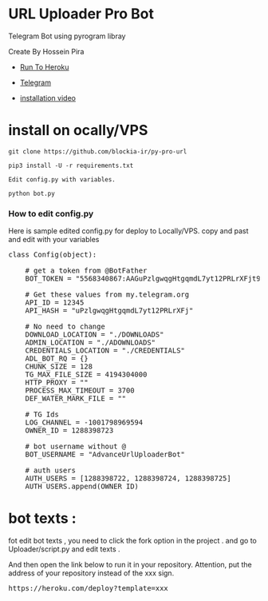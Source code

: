 # URL Uploader Pro Bot

Telegram Bot using pyrogram libray

Create By Hossein Pira





- [Run To Heroku](https://heroku.com/deploy?template=https://github.com/blockia-ir/py-pro-url)

- [Telegram](https://t.me/h3dev)

- [installation video](http://orabel.ir/url-pro-uploader.mp4)


# install on ocally/VPS
```
git clone https://github.com/blockia-ir/py-pro-url

pip3 install -U -r requirements.txt

Edit config.py with variables.

python bot.py
```

<h3>How to edit config.py</h3>

<p> Here is sample edited config.py for deploy to Locally/VPS. copy and past and edit with your variables</p>

<pre>
class Config(object):

    # get a token from @BotFather
    BOT_TOKEN = "5568340867:AAGuPzlgwqgHtgqmdL7yt12PRLrXFjt98Zg"
    
    # Get these values from my.telegram.org
    API_ID = 12345
    API_HASH = "uPzlgwqgHtgqmdL7yt12PRLrXFj"
    
    # No need to change
    DOWNLOAD_LOCATION = "./DOWNLOADS"
    ADMIN_LOCATION = "./ADOWNLOADS"
    CREDENTIALS_LOCATION = "./CREDENTIALS"
    ADL_BOT_RQ = {}
    CHUNK_SIZE = 128
    TG_MAX_FILE_SIZE = 4194304000
    HTTP_PROXY = ""
    PROCESS_MAX_TIMEOUT = 3700
    DEF_WATER_MARK_FILE = ""
    
    # TG Ids
    LOG_CHANNEL = -1001798969594
    OWNER_ID = 1288398723
    
    # bot username without @
    BOT_USERNAME = "AdvanceUrlUploaderBot"
    
    # auth users
    AUTH_USERS = [1288398722, 1288398724, 1288398725]
    AUTH_USERS.append(OWNER_ID)
</pre>

# bot texts :
fot edit bot texts , you need to click the fork option in the project .
and go to Uploader/script.py and edit texts .

And then open the link below to run it in your repository.
Attention, put the address of your repository instead of the xxx sign.
<pre>
https://heroku.com/deploy?template=xxx
</pre>
